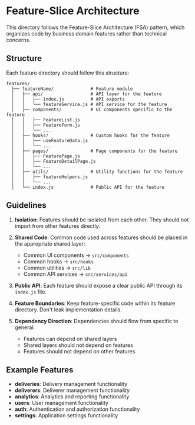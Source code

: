 # Feature-Slice Architecture

This directory follows the Feature-Slice Architecture (FSA) pattern, which organizes code by business domain features rather than technical concerns.

## Structure

Each feature directory should follow this structure:

```
features/
  ├── featureName/              # Feature module
  │   ├── api/                  # API layer for the feature
  │   │   ├── index.js          # API exports
  │   │   └── featureService.js # API service for the feature
  │   ├── components/           # UI components specific to the feature
  │   │   ├── FeatureList.js
  │   │   ├── FeatureForm.js
  │   │   └── ...
  │   ├── hooks/                # Custom hooks for the feature
  │   │   ├── useFeatureData.js
  │   │   └── ...
  │   ├── pages/                # Page components for the feature
  │   │   ├── FeaturePage.js
  │   │   ├── FeatureDetailPage.js
  │   │   └── ...
  │   ├── utils/                # Utility functions for the feature
  │   │   ├── featureHelpers.js
  │   │   └── ...
  │   └── index.js              # Public API for the feature
```

## Guidelines

1. **Isolation**: Features should be isolated from each other. They should not import from other features directly.

2. **Shared Code**: Common code used across features should be placed in the appropriate shared layer:
   - Common UI components → `src/components`
   - Common hooks → `src/hooks`
   - Common utilities → `src/lib`
   - Common API services → `src/services/api`

3. **Public API**: Each feature should expose a clear public API through its `index.js` file.

4. **Feature Boundaries**: Keep feature-specific code within its feature directory. Don't leak implementation details.

5. **Dependency Direction**: Dependencies should flow from specific to general:
   - Features can depend on shared layers
   - Shared layers should not depend on features
   - Features should not depend on other features

## Example Features

- **deliveries**: Delivery management functionality
- **deliverers**: Deliverer management functionality
- **analytics**: Analytics and reporting functionality
- **users**: User management functionality
- **auth**: Authentication and authorization functionality
- **settings**: Application settings functionality 